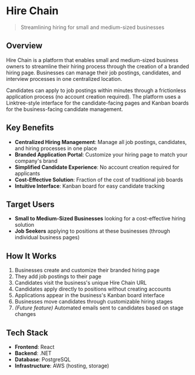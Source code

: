 # Hire Chain

> Streamlining hiring for small and medium-sized businesses

## Overview

Hire Chain is a platform that enables small and medium-sized business owners to streamline their hiring process through the creation of a branded hiring page. Businesses can manage their job postings, candidates, and interview processes in one centralized location.

Candidates can apply to job postings within minutes through a frictionless application process (no account creation required). The platform uses a Linktree-style interface for the candidate-facing pages and Kanban boards for the business-facing candidate management.

## Key Benefits

- **Centralized Hiring Management**: Manage all job postings, candidates, and hiring processes in one place
- **Branded Application Portal**: Customize your hiring page to match your company's brand
- **Simplified Candidate Experience**: No account creation required for applicants
- **Cost-Effective Solution**: Fraction of the cost of traditional job boards
- **Intuitive Interface**: Kanban board for easy candidate tracking

## Target Users

- **Small to Medium-Sized Businesses** looking for a cost-effective hiring solution
- **Job Seekers** applying to positions at these businesses (through individual business pages)

## How It Works

1. Businesses create and customize their branded hiring page
2. They add job postings to their page
3. Candidates visit the business's unique Hire Chain URL
4. Candidates apply directly to positions without creating accounts
5. Applications appear in the business's Kanban board interface
6. Businesses move candidates through customizable hiring stages
7. *(Future feature)* Automated emails sent to candidates based on stage changes

## Tech Stack

- **Frontend**: React
- **Backend**: .NET
- **Database**: PostgreSQL
- **Infrastructure**: AWS (hosting, storage)
